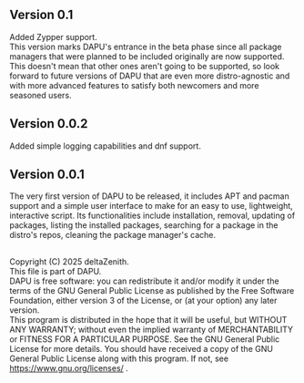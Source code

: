 ## Version 0.1
Added Zypper support.  
This version marks DAPU's entrance in the beta phase since all package managers that were planned to be included originally are now supported.  
This doesn't mean that other ones aren't going to be supported, so look forward to future versions of DAPU that are even more distro-agnostic and with more advanced features to satisfy both newcomers and more seasoned users.

## Version 0.0.2
Added simple logging capabilities and dnf support.
## Version 0.0.1
The very first version of DAPU to be released, it includes APT and pacman support and a simple user interface to make for an easy to use, lightweight, interactive script. Its functionalities include installation, removal, updating of packages, listing the installed packages, searching for a package in the distro's repos, cleaning the package manager's cache.
## 
Copyright (C) 2025 deltaZenith.  
This file is part of DAPU.  
DAPU is free software: you can redistribute it and/or modify it under the terms of the GNU General Public License as published by the Free Software Foundation, either version 3 of the License, or (at your option) any later version.  
This program is distributed in the hope that it will be useful, but WITHOUT ANY WARRANTY; without even the implied warranty of MERCHANTABILITY or FITNESS FOR A PARTICULAR PURPOSE. See the GNU General Public License for more details. You should have received a copy of the GNU General Public License along with this program. If not, see <https://www.gnu.org/licenses/> .

